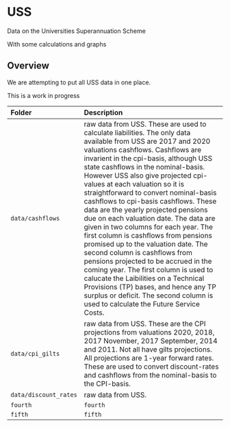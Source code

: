 # USS
Data on the Universities Superannuation Scheme

With some calculations and graphs

## Overview

We are attempting to put all USS data in one place.

This is a work in progress


| Folder | Description  |
|:--|:--|
| `data/cashflows`|raw data from USS. These are used to calculate liabilities. The only data available from USS are 2017 and 2020 valuations cashflows. Cashflows are invarient in the cpi-basis, although USS state cashflows in the nominal-basis. However USS also give projected cpi-values at each valuation so it is straightforward to convert nominal-basis cashflows to cpi-basis cashflows. These data are the yearly projected pensions due on each valuation date. The data are given in two columns for each year. The first column is cashflows from pensions promised up to the valuation date. The second column is cashflows from pensions projected to be accrued in the coming year. The first column is used to calucate the Laibilities on a Technical Provisions (TP) bases, and hence any TP surplus or deficit. The second column is used to calculate the Future Service Costs.   |   
| `data/cpi_gilts`|  raw data from USS. These are the CPI projections from valuations 2020, 2018, 2017 November, 2017 September, 2014 and 2011. Not all have gilts projections. All projections are 1-year forward rates. These are used to convert discount-rates and cashflows from the nominal-basis to the CPI-basis.  |
| `data/discount_rates` | raw data from USS. |  
| `fourth` |`fourth` | fourth blah |
| `fifth` |`fifth` | fifth blah|

